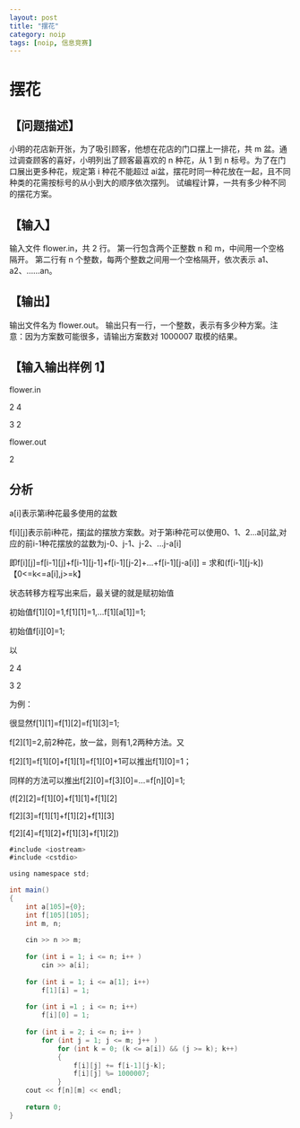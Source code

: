 ```yaml
---
layout: post
title: "摆花" 
category: noip
tags: [noip, 信息竞赛]
---
```


# 摆花

## 【问题描述】

小明的花店新开张，为了吸引顾客，他想在花店的门口摆上一排花，共 m 盆。通过调查顾客的喜好，小明列出了顾客最喜欢的 n 种花，从 1 到 n 标号。为了在门口展出更多种花，规定第 i 种花不能超过 ai盆，摆花时同一种花放在一起，且不同种类的花需按标号的从小到大的顺序依次摆列。
试编程计算，一共有多少种不同的摆花方案。

## 【输入】

输入文件 flower.in，共 2 行。
第一行包含两个正整数 n 和 m，中间用一个空格隔开。
第二行有 n 个整数，每两个整数之间用一个空格隔开，依次表示 a1、a2、……an。

## 【输出】
输出文件名为 flower.out。
输出只有一行，一个整数，表示有多少种方案。注意：因为方案数可能很多，请输出方案数对 1000007 取模的结果。

## 【输入输出样例 1】

flower.in

2 4

3 2

flower.out

2

## 分析
 
a[i]表示第i种花最多使用的盆数

f[i][j]表示前i种花，摆j盆的摆放方案数。对于第i种花可以使用0、1、2...a[i]盆,对应的前i-1种花摆放的盆数为j-0、j-1、j-2、...j-a[i]

即f[i][j]=f[i-1][j]+f[i-1][j-1]+f[i-1][j-2]+...+f[i-1][j-a[i]] = 求和(f[i-1][j-k])      【0<=k<=a[i],j>=k】

状态转移方程写出来后，最关键的就是赋初始值

初始值f[1][0]=1,f[1][1]=1,...f[1][a[1]]=1; 

初始值f[i][0]=1;

以

2 4

3 2

为例：

很显然f[1][1]=f[1][2]=f[1][3]=1;

f[2][1]=2,前2种花，放一盆，则有1,2两种方法。又

f[2][1]=f[1][0]+f[1][1]=f[1][0]+1可以推出f[1][0]=1；

同样的方法可以推出f[2][0]=f[3][0]=...=f[n][0]=1;

(f[2][2]=f[1][0]+f[1][1]+f[1][2]

f[2][3]=f[1][1]+f[1][2]+f[1][3]

f[2][4]=f[1][2]+f[1][3]+f[1][2])

```Java
#include <iostream>
#include <cstdio>

using namespace std;

int main()
{
    int a[105]={0};
    int f[105][105];
    int m, n;
    
    cin >> n >> m;
    
    for (int i = 1; i <= n; i++ )
        cin >> a[i];
    
    for (int i = 1; i <= a[1]; i++)
        f[1][i] = 1;
    
    for (int i =1 ; i <= n; i++)
        f[i][0] = 1;
    
    for (int i = 2; i <= n; i++ )
        for (int j = 1; j <= m; j++ )
            for (int k = 0; (k <= a[i]) && (j >= k); k++)
            {
                f[i][j] += f[i-1][j-k];
                f[i][j] %= 1000007;
            }
    cout << f[n][m] << endl;
    
    return 0;
}
```
